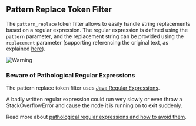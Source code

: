 ## Pattern Replace Token Filter

The `pattern_replace` token filter allows to easily handle string replacements based on a regular expression. The regular expression is defined using the `pattern` parameter, and the replacement string can be provided using the `replacement` parameter (supporting referencing the original text, as explained [here](http://docs.oracle.com/javase/6/docs/api/java/util/regex/Matcher.html#appendReplacement\(java.lang.StringBuffer,%20java.lang.String\))).

![Warning](https://www.elastic.co/guide/en/elasticsearch/reference/current/images/icons/warning.png)

### Beware of Pathological Regular Expressions

The pattern replace token filter uses [Java Regular Expressions](http://docs.oracle.com/javase/8/docs/api/java/util/regex/Pattern.html).

A badly written regular expression could run very slowly or even throw a StackOverflowError and cause the node it is running on to exit suddenly.

Read more about [pathological regular expressions and how to avoid them](http://www.regular-expressions.info/catastrophic.html).
